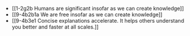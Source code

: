 - [[1-2g2b Humans are significant insofar as we can create knowledge]]
- [[9-4b2b1a We are free insofar as we can create knowledge]]
- [[9-4b3e1 Concise explanations accelerate. It helps others understand you better and faster at all scales.]]
